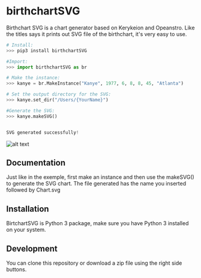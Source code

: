 # birthchartSVG

Birthchart SVG is a chart generator based on Kerykeion and Opeanstro.
Like the titles says it prints out SVG file of the birthchart,
it's very easy to use.

```python
# Install:
>>> pip3 install birthchartSVG

#Import:
>>> import birthchartSVG as br

# Make the instance:
>>> kanye = br.MakeInstance("Kanye", 1977, 6, 8, 8, 45, "Atlanta")

# Set the output directory for the SVG:
>>> kanye.set_dir("/Users/{YourName}")

#Generate the SVG:
>>> kanye.makeSVG()


SVG generated successfully!

```
![alt text](https://raw.githubusercontent.com/g-battaglia/birthchartSVG/main/birthchartSVG/template/sample.svg)

## Documentation

Just like in the exemple, first make an instance and then use the makeSVG() to generate the SVG chart.
The file generated has the name you inserted followed by Chart.svg

## Installation

BirtchartSVG is Python 3 package, make sure you have Python 3 installed on your system. 


## Development

You can clone this repository or download a zip file using the right side buttons. 

